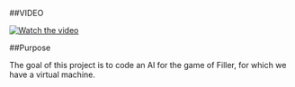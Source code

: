 
##VIDEO

[![Watch the video](https://i9.ytimg.com/vi/54R89QOwZ7A/mq1.jpg?sqp=CPzIjd4F&rs=AOn4CLAtapX53Hqq3xDskZrO-Oref_DRvQ)](https://youtu.be/54R89QOwZ7A)

##Purpose

The goal of this project is to code an AI for the game of Filler, for which we have a virtual machine.

